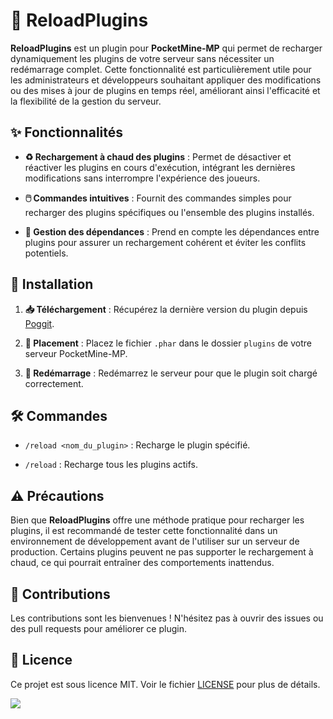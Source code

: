 # 🔄 ReloadPlugins

**ReloadPlugins** est un plugin pour **PocketMine-MP** qui permet de recharger dynamiquement les plugins de votre serveur sans nécessiter un redémarrage complet. Cette fonctionnalité est particulièrement utile pour les administrateurs et développeurs souhaitant appliquer des modifications ou des mises à jour de plugins en temps réel, améliorant ainsi l'efficacité et la flexibilité de la gestion du serveur.

## ✨ Fonctionnalités

- **♻️ Rechargement à chaud des plugins** : Permet de désactiver et réactiver les plugins en cours d'exécution, intégrant les dernières modifications sans interrompre l'expérience des joueurs.

- **🖱️ Commandes intuitives** : Fournit des commandes simples pour recharger des plugins spécifiques ou l'ensemble des plugins installés.

- **🔗 Gestion des dépendances** : Prend en compte les dépendances entre plugins pour assurer un rechargement cohérent et éviter les conflits potentiels.

## 🚀 Installation

1. **📥 Téléchargement** : Récupérez la dernière version du plugin depuis [Poggit](https://poggit.pmmp.io/p/ReloadPlugins).

2. **📂 Placement** : Placez le fichier `.phar` dans le dossier `plugins` de votre serveur PocketMine-MP.

3. **🔄 Redémarrage** : Redémarrez le serveur pour que le plugin soit chargé correctement.

## 🛠️ Commandes

- `/reload <nom_du_plugin>` : Recharge le plugin spécifié.

- `/reload` : Recharge tous les plugins actifs.

## ⚠️ Précautions

Bien que **ReloadPlugins** offre une méthode pratique pour recharger les plugins, il est recommandé de tester cette fonctionnalité dans un environnement de développement avant de l'utiliser sur un serveur de production. Certains plugins peuvent ne pas supporter le rechargement à chaud, ce qui pourrait entraîner des comportements inattendus.

## 🤝 Contributions

Les contributions sont les bienvenues ! N'hésitez pas à ouvrir des issues ou des pull requests pour améliorer ce plugin.

## 📄 Licence

Ce projet est sous licence MIT. Voir le fichier [LICENSE](LICENSE) pour plus de détails.


[![](https://poggit.pmmp.io/shield.state/ReloadPlugins)](https://poggit.pmmp.io/p/ReloadPlugins)
